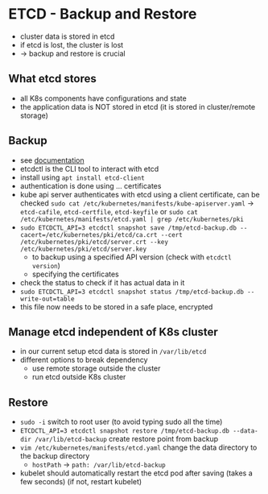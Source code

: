 # ETCD - Backup and Restore
- cluster data is stored in etcd
- if etcd is lost, the cluster is lost
- -> backup and restore is crucial

## What etcd stores
- all K8s components have configurations and state
- the application data is NOT stored in etcd (it is stored in cluster/remote storage)

## Backup
- see [documentation](https://kubernetes.io/docs/tasks/administer-cluster/configure-upgrade-etcd/#backing-up-an-etcd-cluster)
- etcdctl is the CLI tool to interact with etcd
- install using `apt install etcd-client`
- authentication is done using ... certificates
- kube api server authenticates with etcd using a client certificate, can be checked `sudo cat /etc/kubernetes/manifests/kube-apiserver.yaml` -> `etcd-cafile`, `etcd-certfile`, `etcd-keyfile` or `sudo cat /etc/kubernetes/manifests/etcd.yaml | grep /etc/kubernetes/pki`
- `sudo ETCDCTL_API=3 etcdctl snapshot save /tmp/etcd-backup.db --cacert=/etc/kubernetes/pki/etcd/ca.crt --cert /etc/kubernetes/pki/etcd/server.crt --key /etc/kubernetes/pki/etcd/server.key` 
  - to backup using a specified API version (check with `etcdctl version`)
  - specifying the certificates
- check the status to check if it has actual data in it
- `sudo ETCDCTL_API=3 etcdctl snapshot status /tmp/etcd-backup.db --write-out=table` 
- this file now needs to be stored in a safe place, encrypted

## Manage etcd independent of K8s cluster
- in our current setup etcd data is stored in `/var/lib/etcd`
- different options to break dependency
  - use remote storage outside the cluster
  - run etcd outside K8s cluster

## Restore
- `sudo -i` switch to root user (to avoid typing sudo all the time)
- `ETCDCTL_API=3 etcdctl snapshot restore /tmp/etcd-backup.db --data-dir /var/lib/etcd-backup` create restore point from backup
- `vim /etc/kubernetes/manifests/etcd.yaml` change the data directory to the backup directory
  - `hostPath` -> `path: /var/lib/etcd-backup`
- kubelet should automatically restart the etcd pod after saving (takes a few seconds) (if not, restart kubelet)
